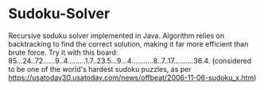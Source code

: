 # Sudoku-Solver
Recursive soduku solver implemented in Java. Algorithm relies on backtracking to find the correct solution, making it far more efficient than brute force. Try it with this board: 85...24..72......9..4.........1.7..23.5...9...4...........8..7..17..........36.4. (considered to be one of the world's hardest sudoku puzzles, as per https://usatoday30.usatoday.com/news/offbeat/2006-11-06-sudoku_x.htm)
